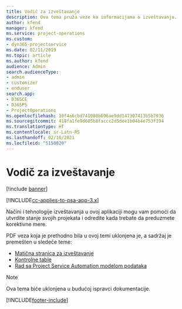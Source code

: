 ```yaml
---
title: Vodič za izveštavanje
description: Ova tema pruža veze ka informacijama o izveštavanju.
author: kfend
manager: kfend
ms.service: project-operations
ms.custom:
- dyn365-projectservice
ms.date: 02/11/2019
ms.topic: article
ms.author: kfend
audience: Admin
search.audienceType:
- admin
- customizer
- enduser
search.app:
- D365CE
- D365PS
- ProjectOperations
ms.openlocfilehash: 10f4a6cbd741008b696ae9dd147307413b5b7936
ms.sourcegitcommit: 418fa1fe9d605b8faccc2d5dee1b04b4e753f194
ms.translationtype: HT
ms.contentlocale: sr-Latn-RS
ms.lasthandoff: 02/10/2021
ms.locfileid: "5150820"
---
```

# <a name="reporting-guide"></a>Vodič za izveštavanje

[!include [banner](../../includes/psa-now-project-operations.md)]

[!INCLUDE[cc-applies-to-psa-app-3.x](../../includes/cc-applies-to-psa-app-3x.md)]

Načini i tehnologije izveštavanja u ovoj aplikaciji mogu vam pomoći da utvrdite stanje svojih projekata i odredite kada trebate da preduzmete korektivne mere. 

PDF veza koja je prethodno bila u ovoj temi uklonjena je, a sadržaj je premešten u sledeće teme:

- [Matična stranica za izveštavanje](../reports-reporting-dynamics-365-project-service.md)
- [Kontrolne table](../reports-dashboards.md)
- [Rad sa Project Service Automation modelom podataka](../reports-working-project-service-data-model.md)

> [!NOTE]
> Ova tema biće uklonjena u budućoj ispravci dokumentacije. 


[!INCLUDE[footer-include](../../includes/footer-banner.md)]